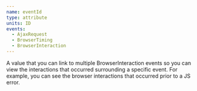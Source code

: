 ```yaml
---
name: eventId
type: attribute
units: ID
events:
  - AjaxRequest
  - BrowserTiming
  - BrowserInteraction
---
```


A value that you can link to multiple BrowserInteraction events so you can view the interactions that occurred surrounding a specific event. For example, you can see the browser interactions that occurred prior to a JS error.